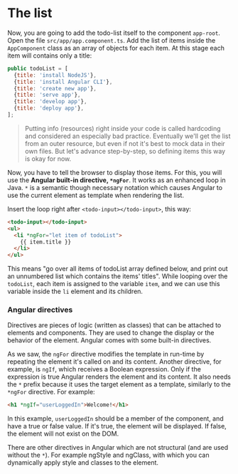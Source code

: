 # The list

Now, you are going to add the todo-list itself to the component `app-root`. Open the file `src/app/app.component.ts`. Add the list of items inside the `AppComponent` class as an array of objects for each item. At this stage each item will contains only a title:

```js
public todoList = [
  {title: 'install NodeJS'},
  {title: 'install Angular CLI'},
  {title: 'create new app'},
  {title: 'serve app'},
  {title: 'develop app'},
  {title: 'deploy app'},
];
```

> Putting info \(resources\) right inside your code is called hardcoding and considered an especially bad practice. Eventually we'll get the list from an outer resource, but even if not it's best to mock data in their own files. But let's advance step-by-step, so defining items this way is okay for now.

Now, you have to tell the browser to display those items. For this, you will use the **Angular built-in directive, `*ngFor`**. It works as an enhanced loop in Java. `*` is a semantic though necessary notation which causes Angular to use the current element as template when rendering the list.

Insert the loop right after `<todo-input></todo-input>`, this way:

```html
<todo-input></todo-input>
<ul>
  <li *ngFor="let item of todoList">
    {{ item.title }}
  </li>
</ul>
```

This means "go over all items of todoList array defined below, and print out an unnumbered list which contains the items' titles". While looping over the `todoList`, each item is assigned to the variable `item`, and we can use this variable inside the `li` element and its children.

### Angular directives

Directives are pieces of logic \(written as classes\) that can be attached to elements and components. They are used to change the display or the behavior of the element. Angular comes with some built-in directives.

As we saw, the `ngFor` directive modifies the template in run-time by repeating the element it's called on and its content. Another directive, for example, is `ngIf`, which receives a Boolean expression. Only if the expression is true Angular renders the element and its content. It also needs the `*` prefix because it uses the target element as a template, similarly to the `*ngFor` directive. For example:

```html
<h1 *ngIf="userLoggedIn">Welcome!</h1>
```

In this example, `userLoggedIn` should be a member of the component, and have a true or false value. If it's true, the element will be displayed. If false, the element will not exist on the DOM.

There are other directives in Angular which are not structural \(and are used without the `*`\). For example ngStyle and ngClass, with which you can dynamically apply style and classes to the element.

